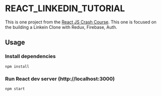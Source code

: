 # REACT_LINKEDIN_TUTORIAL

This is one project from the [React JS Crash Course](https://www.youtube.com/watch?v=tbvguOj8C-o). This one is focused on the building a Linkein Clone with Redux, Firebase, Auth.

## Usage

### Install dependencies

```
npm install
```

### Run React dev server (http://localhost:3000)

```
npm start
```